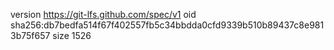 version https://git-lfs.github.com/spec/v1
oid sha256:db7bedfa514f67f402557fb5c34bbdda0cfd9339b510b89437c8e9813b75f657
size 1526
